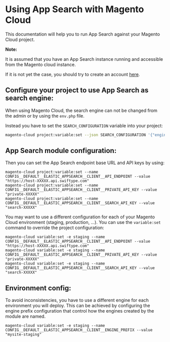 # Using App Search with Magento Cloud

This documentation will help you to run App Search against your Magento Cloud project.

**Note:**

It is assumed that you have an App Search instance running and accessible from the Magento cloud instance.

If it is not yet the case, you should try to create an account [here](https://app.swiftype.com/signup).

## Configure your project to use App Search as search engine:

When using Magento Cloud, the search engine can not be changed from the admin or by using the `env.php` file.

Instead you have to set the `SEARCH_CONFIGURATION` variable into your project:

```bash
magento-cloud project:variable:set --json SEARCH_CONFIGURATION '{"engine":"elastic_appsearch"}'
```

## App Search module configuration:

Then you can set the App Search endpoint base URL and API keys by using:

```
magento-cloud project:variable:set --name CONFIG__DEFAULT__ELASTIC_APPSEARCH__CLIENT__API_ENDPOINT --value "https://host-XXXXX.api.swiftype.com"
magento-cloud project:variable:set --name CONFIG__DEFAULT__ELASTIC_APPSEARCH__CLIENT__PRIVATE_API_KEY --value "private-XXXXX"
magento-cloud project:variable:set --name CONFIG__DEFAULT__ELASTIC_APPSEARCH__CLIENT__SEARCH_API_KEY --value "search-XXXXX"
```

You may want to use a different configuration for each of your Magento Cloud environment (staging, production, ...). You can use the `variable:set` command to override the project configuration:

```
magento-cloud variable:set -e staging --name CONFIG__DEFAULT__ELASTIC_APPSEARCH__CLIENT__API_ENDPOINT --value "https://host-XXXXX.api.swiftype.com"
magento-cloud variable:set -e staging --name CONFIG__DEFAULT__ELASTIC_APPSEARCH__CLIENT__PRIVATE_API_KEY --value "private-XXXXX"
magento-cloud variable:set -e staging --name CONFIG__DEFAULT__ELASTIC_APPSEARCH__CLIENT__SEARCH_API_KEY --value "search-XXXXX"
```

## Environment config:

To avoid inconsistencies, you have to use a different engine for each environment you will deploy.
This can be achieved by configuring the engine prefix configuration that control how the engines created by the module are named.

```
magento-cloud variable:set -e staging --name CONFIG__DEFAULT__ELASTIC_APPSEARCH__CLIENT__ENGINE_PREFIX --value "mysite-staging"
```
